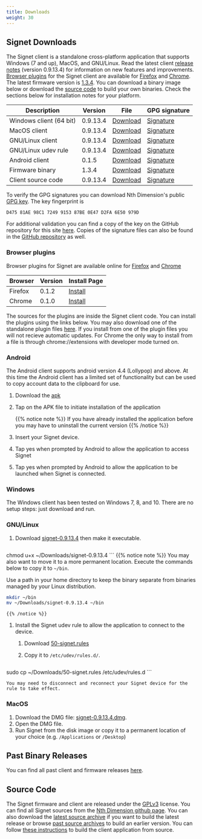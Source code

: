 ```yaml
---
title: Downloads
weight: 30
---
```


## Signet Downloads

The Signet client is a standalone cross-platform application that supports Windows (7 and up), MacOS, and GNU/Linux. Read the latest client [release notes](/signet/release-notes/20190412_signet-client-0.9.13-notes) (version 0.9.13.4) for information on new features and improvements. [Browser plugins](#browser-plugins) for the Signet client are available for [Firefox](https://addons.mozilla.org/en-US/firefox/addon/signet/) and [Chrome](https://chrome.google.com/webstore/detail/signet/gppbigcoahebbhkhdpdlilkncbedfpbm). The latest firmware version is [1.3.4](https://nthdimtech.com/downloads/signet-releases/firmware/signet-1.3.4.sfw). You can download a binary image below or download the [source code](#source-code) to build your own binaries. Check the sections below for installation notes for your platform.

Description      | Version | File | GPG signature
-----------------|---------|------|---------------
Windows client (64 bit)  | 0.9.13.4 |[Download](https://nthdimtech.com/downloads/signet-releases/0.9.13/windows/signet-0.9.13.4-64bit.exe) | [Signature](/signet/release-signatures/0.9.13/windows/signet-0.9.13.4-64bit.exe.sig)
MacOS client             | 0.9.13.4  |[Download](https://nthdimtech.com/downloads/signet-releases/0.9.13/macos/signet-0.9.13.4.dmg) | [Signature](/signet/release-signatures/0.9.13/macos/signet-0.9.13.4.dmg.sig)
GNU/Linux client         | 0.9.13.4  |[Download](https://nthdimtech.com/downloads/signet-releases/0.9.13/gnu-linux/signet-0.9.13.4) | [Signature](/signet/release-signatures/0.9.13/gnu-linux/signet-0.9.13.4.sig)
GNU/Linux udev rule | 0.9.13.4  |[Download](https://nthdimtech.com/downloads/signet-releases/0.9.13/gnu-linux/50-signet.rules) | [Signature](/signet/release-signatures/0.9.13/gnu-linux/50-signet.rules.sig)
Android client   | 0.1.5 | [Download](https://nthdimtech.com/downloads/signet-releases/android/0.1/signet-0.1.5.apk) | [Signature](/signet/release-signatures/android/0.1/signet-0.1.5.apk.sig)
Firmware binary | 1.3.4  |[Download](https://nthdimtech.com/downloads/signet-releases/firmware/signet-1.3.4.sfw) | [Signature](/signet/release-signatures/firmware/signet-1.3.4.sfw.sig)
Client source code |  0.9.13.4 | [Download](https://nthdimtech.com/downloads/signet-releases/sources/signet-client-0.9.13.4.tar.bz2) | [Signature](/signet/release-signatures/sources/signet-client-0.9.13.4.tar.bz2.sig)

To verify the GPG signatures you can download Nth Dimension's public [GPG key](https://nthdimtech.com/nthdimtech.asc). The key fingerprint is

	D475 81AE 98C1 7249 9153 87BE 0E47 D2FA 6E50 979D

For additional validation you can find a copy of the key on the GitHub repository for this site [here](https://github.com/nthdimtech/nthdimtech-site/blob/master/content/nthdimtech.asc). Copies of the signature files can also be found in the [GitHub repository](https://github.com/nthdimtech/nthdimtech-site/blob/master/content/signet/release-signatures) as well.

### Browser plugins 

Browser plugins for Signet are available online for [Firefox](https://addons.mozilla.org/en-US/firefox/addon/signet/) and [Chrome](https://chrome.google.com/webstore/detail/signet/gppbigcoahebbhkhdpdlilkncbedfpbm)

Browser | Version | Install Page
--------|---------|-------
Firefox | 0.1.2   | [Install](https://addons.mozilla.org/en-US/firefox/addon/signet/)
Chrome  | 0.1.0   | [Install](https://chrome.google.com/webstore/detail/signet/gppbigcoahebbhkhdpdlilkncbedfpbm)


The sources for the plugins are inside the Signet client code. You can install the plugins using the links below. You may also download one of the standalone plugin files [here](https://nthdimtech.com/downloads/signet-releases/browser-plugins).  If you install from one of the plugin files you will not recieve automatic updates. For Chrome the only way to install from a file is through chrome://extensions with developer mode turned on.

### Android

The Android client supports android version 4.4 (Lollypop) and above. At this time the Android client has a limited set of functionality but can be used to copy account data to the clipboard for use.

1. Download the [apk](https://nthdimtech.com/downloads/signet-releases/android/0.1/signet-0.1.5.apk)

1. Tap on the APK file to initiate installation of the application
	
	{{% notice note %}}
If you have already installed the application before you may have to uninstall the current version
	{{% /notice %}}

1. Insert your Signet device.

1. Tap yes when prompted by Android to allow the application to access Signet

1. Tap yes when prompted by Android to allow the application to be launched when Signet is connected.


### Windows

The Windows client has been tested on Windows 7, 8, and 10. There are no setup steps: just download and run.

### GNU/Linux

1. Download
[signet-0.9.13.4](https://nthdimtech.com/downloads/signet-releases/0.9.13/gnu-linux/signet-0.9.13.4)
then make it executable.

	```bash
chmod u+x ~/Downloads/signet-0.9.13.4
	```
	{{% notice note %}}
You may also want to move it to a more permanent location. Execute the commands below to copy
it to `~/bin`.

Use a path in your home directory to keep the binary separate from binaries managed by
your Linux distribution.

```bash
mkdir ~/bin
mv ~/Downloads/signet-0.9.13.4 ~/bin
```
	{{% /notice %}}

1. Install the Signet udev rule to allow the application to connect to the device.

	1. Download [50-signet.rules](https://nthdimtech.com/downloads/signet-releases/0.9.13/gnu-linux/50-signet.rules)
	1. Copy it to `/etc/udev/rules.d/`.

		```bash
sudo cp ~/Downloads/50-signet.rules /etc/udev/rules.d
		```

	You may need to disconnect and reconnect your Signet device for the rule to take effect.

### MacOS

1. Download the DMG file: [signet-0.9.13.4.dmg](https://nthdimtech.com/downloads/signet-releases/0.9.13/macos/signet-0.9.13.4.dmg).
1. Open the DMG file.
1. Run Signet from the disk image or copy it to a permanent location of your choice (e.g. `/Applications` or `/Desktop`)

## Past Binary Releases

You can find all past client and firmware releases [here](https://nthdimtech.com/downloads/signet-releases).

## Source Code

The Signet firmware and client are released under the [GPLv3](https://www.gnu.org/licenses/gpl.txt) license. You can find all Signet sources from the [Nth Dimension github page](https://www.github.com/nthdimtech). You can also download the [latest source archive](https://nthdimtech.com/downloads/signet-releases/sources/signet-client-0.9.13.4.tar.bz2) if you want to build the latest release or browse [past source archives](https://nthdimtech.com/downloads/signet-releases/sources/) to build an earlier version. You can
follow [these instructions](/signet/how-to-build-the-client-from-source) to build the client application from source.
